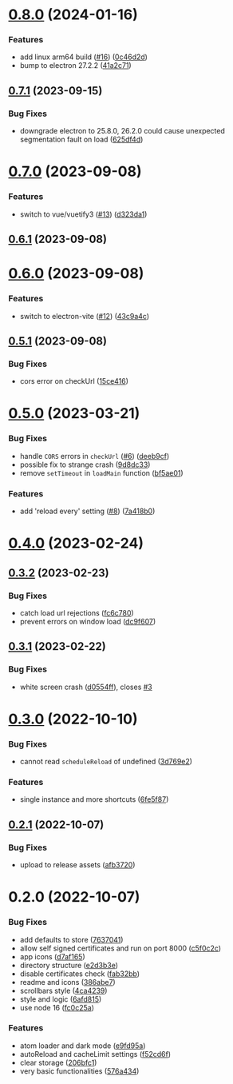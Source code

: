 

# [0.8.0](https://github.com/innovation-system/electron-kiosk/compare/v0.7.1...v0.8.0) (2024-01-16)


### Features

* add linux arm64 build ([#16](https://github.com/innovation-system/electron-kiosk/issues/16)) ([0c46d2d](https://github.com/innovation-system/electron-kiosk/commit/0c46d2de79f97b3d4a555638bafeaa27cce56d8b))
* bump to electron 27.2.2 ([41a2c71](https://github.com/innovation-system/electron-kiosk/commit/41a2c713d02dad41d3a50f38d262c0345408bff6))

## [0.7.1](https://github.com/innovation-system/electron-kiosk/compare/v0.7.0...v0.7.1) (2023-09-15)


### Bug Fixes

* downgrade electron to 25.8.0, 26.2.0 could cause unexpected segmentation fault on load ([625df4d](https://github.com/innovation-system/electron-kiosk/commit/625df4dc4c139ef34587974f2b1ad1fbed52ef1e))

# [0.7.0](https://github.com/innovation-system/electron-kiosk/compare/v0.6.1...v0.7.0) (2023-09-08)


### Features

* switch to vue/vuetify3 ([#13](https://github.com/innovation-system/electron-kiosk/issues/13)) ([d323da1](https://github.com/innovation-system/electron-kiosk/commit/d323da11264c8706c56e96d0e1a36c9ed62f219f))

## [0.6.1](https://github.com/innovation-system/electron-kiosk/compare/v0.6.0...v0.6.1) (2023-09-08)

# [0.6.0](https://github.com/innovation-system/electron-kiosk/compare/v0.5.1...v0.6.0) (2023-09-08)


### Features

* switch to electron-vite ([#12](https://github.com/innovation-system/electron-kiosk/issues/12)) ([43c9a4c](https://github.com/innovation-system/electron-kiosk/commit/43c9a4c59bff7b394f9ffba46c8e71761bc678f4))

## [0.5.1](https://github.com/innovation-system/electron-kiosk/compare/v0.5.0...v0.5.1) (2023-09-08)


### Bug Fixes

* cors error on checkUrl ([15ce416](https://github.com/innovation-system/electron-kiosk/commit/15ce4163141b825918bc3730226d1e14b58d5df7))

# [0.5.0](https://github.com/innovation-system/electron-kiosk/compare/v0.4.0...v0.5.0) (2023-03-21)


### Bug Fixes

* handle `CORS` errors in `checkUrl` ([#6](https://github.com/innovation-system/electron-kiosk/issues/6)) ([deeb9cf](https://github.com/innovation-system/electron-kiosk/commit/deeb9cfc04b8d932521ce50272db4c799798e1ea))
* possible fix to strange crash ([9d8dc33](https://github.com/innovation-system/electron-kiosk/commit/9d8dc333f3f49343848088938e53211eb0ff6aba))
* remove `setTimeout` in `loadMain` function ([bf5ae01](https://github.com/innovation-system/electron-kiosk/commit/bf5ae01d956d913aafdd9ba7de47e2fc1c8e9207))


### Features

* add 'reload every' setting ([#8](https://github.com/innovation-system/electron-kiosk/issues/8)) ([7a418b0](https://github.com/innovation-system/electron-kiosk/commit/7a418b07365a821f4c079973405e5333b62e5158))

# [0.4.0](https://github.com/innovation-system/electron-kiosk/compare/v0.3.2...v0.4.0) (2023-02-24)

## [0.3.2](https://github.com/innovation-system/electron-kiosk/compare/v0.3.1...v0.3.2) (2023-02-23)


### Bug Fixes

* catch load url rejections ([fc6c780](https://github.com/innovation-system/electron-kiosk/commit/fc6c780d59931aef04f2c9b1ee8999bd61314ea6))
* prevent errors on window load ([dc9f607](https://github.com/innovation-system/electron-kiosk/commit/dc9f60766e2b321340b5b525d02c091e54a7a9c0))

## [0.3.1](https://github.com/innovation-system/electron-kiosk/compare/v0.3.0...v0.3.1) (2023-02-22)


### Bug Fixes

* white screen crash ([d0554ff](https://github.com/innovation-system/electron-kiosk/commit/d0554ffac9f71c1211aa686b0fae0f308fc881db)), closes [#3](https://github.com/innovation-system/electron-kiosk/issues/3)

# [0.3.0](https://github.com/innovation-system/electron-kiosk/compare/v0.2.1...v0.3.0) (2022-10-10)


### Bug Fixes

* cannot read `scheduleReload` of undefined ([3d769e2](https://github.com/innovation-system/electron-kiosk/commit/3d769e2ac48c0af955dd391d4ba0a134ee7bbf12))


### Features

* single instance and more shortcuts ([6fe5f87](https://github.com/innovation-system/electron-kiosk/commit/6fe5f87e769fb5646f86e58e174efbcd03270aec))

## [0.2.1](https://github.com/innovation-system/electron-kiosk/compare/v0.2.0...v0.2.1) (2022-10-07)


### Bug Fixes

* upload to release assets ([afb3720](https://github.com/innovation-system/electron-kiosk/commit/afb3720b9eb903d3c8e210df247a4fbdbdac4987))

# 0.2.0 (2022-10-07)


### Bug Fixes

* add defaults to store ([7637041](https://github.com/innovation-system/electron-kiosk/commit/76370414e0d44ea80e877fd066b06b4431fb1c7c))
* allow self signed certificates and run on port 8000 ([c5f0c2c](https://github.com/innovation-system/electron-kiosk/commit/c5f0c2c540939cd36ddeb161329eadbbaffc065e))
* app icons ([d7af165](https://github.com/innovation-system/electron-kiosk/commit/d7af16586fa7a1323f0fe3aee1f05b91a79a32c9))
* directory structure ([e2d3b3e](https://github.com/innovation-system/electron-kiosk/commit/e2d3b3ed92a0a31baf6a797ac0ee897ceab09af9))
* disable certificates check ([fab32bb](https://github.com/innovation-system/electron-kiosk/commit/fab32bb1c58e181611a4d14d48d496ff79f21609))
* readme and icons ([386abe7](https://github.com/innovation-system/electron-kiosk/commit/386abe7708e8dc8b0f4bb84e0dcf2ae76de1330a))
* scrollbars style ([4ca4239](https://github.com/innovation-system/electron-kiosk/commit/4ca423907b130cf4212412dcb61a0ab5e8df4a0d))
* style and logic ([6afd815](https://github.com/innovation-system/electron-kiosk/commit/6afd81530c08f7d27140f371bba51eaea3224628))
* use node 16 ([fc0c25a](https://github.com/innovation-system/electron-kiosk/commit/fc0c25acf43dc449726b6d77b0dd714ab6321b22))


### Features

* atom loader and dark mode ([e9fd95a](https://github.com/innovation-system/electron-kiosk/commit/e9fd95a951161ab35ecf547ea2e581bcee4b3302))
* autoReload and cacheLimit settings ([f52cd6f](https://github.com/innovation-system/electron-kiosk/commit/f52cd6f231b6eb68dc8e175babae76cf899805a4))
* clear storage ([206bfc1](https://github.com/innovation-system/electron-kiosk/commit/206bfc130cefc8072b07f6939c61948b696f9f55))
* very basic functionalities ([576a434](https://github.com/innovation-system/electron-kiosk/commit/576a434542e771c39204ce8f749cacffb9b87771))